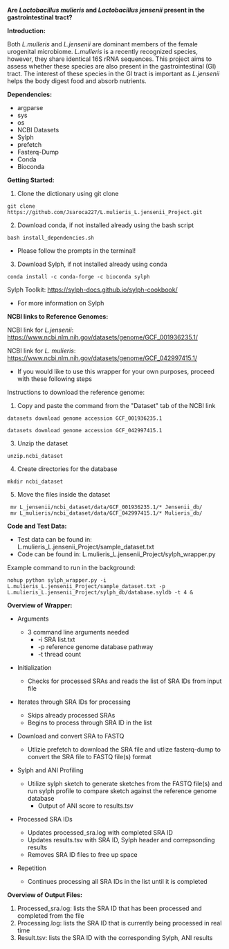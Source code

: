 **Are _Lactobacillus mulieris_ and _Lactobacillus jensenii_ present in the gastrointestinal tract?**

**Introduction:**

Both _L.mulleris_ and _L.jensenii_ are dominant members of the female urogenital microbiome. _L.mulleris_ is a recently recognized species, however, they share identical 16S rRNA sequences. This project aims to assess whether these species are also present in the gastrointestinal (GI) tract. The interest of these species in the GI tract is important as _L.jensenii_ helps the body digest food and absorb nutrients. 

**Dependencies:**
- argparse
- sys
- os
- NCBI Datasets
- Sylph
- prefetch
- Fasterq-Dump
- Conda
- Bioconda

**Getting Started:**

1. Clone the dictionary using git clone

```
git clone https://github.com/Jsaroca227/L.mulieris_L.jensenii_Project.git
```

2. Download conda, if not installed already using the bash script
```
bash install_dependencies.sh
```
- Please follow the prompts in the terminal!

3. Download Sylph, if not installed already using conda

```
conda install -c conda-forge -c bioconda sylph
```

Sylph Toolkit: https://sylph-docs.github.io/sylph-cookbook/
- For more information on Sylph


**NCBI links to Reference Genomes:**

NCBI link for _L.jensenii_: https://www.ncbi.nlm.nih.gov/datasets/genome/GCF_001936235.1/

NCBI link for _L. mulieris_: https://www.ncbi.nlm.nih.gov/datasets/genome/GCF_042997415.1/

- If you would like to use this wrapper for your own purposes, proceed with these following steps

Instructions to download the reference genome:
  1. Copy and paste the command from the "Dataset" tab of the NCBI link
```
datasets download genome accession GCF_001936235.1
```

```
datasets download genome accession GCF_042997415.1
```

  3. Unzip the dataset
```
unzip.ncbi_dataset
```
  4. Create directories for the database
```
mkdir ncbi_dataset
```
  5. Move the files inside the dataset
```
 mv L_jensenii/ncbi_dataset/data/GCF_001936235.1/* Jensenii_db/
 mv L_mulieris/ncbi_dataset/data/GCF_042997415.1/* Mulieris_db/
```

**Code and Test Data:**
- Test data can be found in: L.mulieris_L.jensenii_Project/sample_dataset.txt
- Code can be found in: L.mulieris_L.jensenii_Project/sylph_wrapper.py

Example command to run in the background:
```
nohup python sylph_wrapper.py -i L.mulieris_L.jensenii_Project/sample_dataset.txt -p L.mulieris_L.jensenii_Project/sylph_db/database.syldb -t 4 &
```

**Overview of Wrapper:**

- Arguments
  - 3 command line arguments needed
    - -i SRA list.txt
    - -p reference genome database pathway
    - -t thread count

- Initialization
  - Checks for processed SRAs and reads the list of SRA IDs from input file

- Iterates through SRA IDs for processing
  - Skips already processed SRAs
  - Begins to process through SRA ID in the list

- Download and convert SRA to FASTQ
  - Utlizie prefetch to download the SRA file and utlize fasterq-dump to convert the SRA file to FASTQ file(s) format

- Sylph and ANI Profiling
  - Utilize sylph sketch to generate sketches from the FASTQ file(s) and run sylph profile to compare sketch against the reference genome database
    - Output of ANI score to results.tsv

- Processed SRA IDs
  - Updates processed_sra.log with completed SRA ID
  - Updates results.tsv with SRA ID, Sylph header and correpsonding results
  - Removes SRA ID files to free up space

- Repetition
  - Continues processing all SRA IDs in the list until it is completed 

**Overview of Output Files:**

1. Processed_sra.log: lists the SRA ID that has been processed and completed from the file
2. Processing.log: lists the SRA ID that is currently being processed in real time
3. Result.tsv: lists the SRA ID with the corresponding Sylph, ANI results

